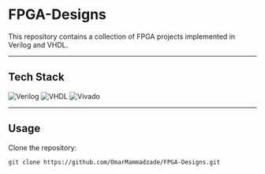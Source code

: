 # FPGA-Designs
This repository contains a collection of FPGA projects implemented in Verilog and VHDL.

---

## Tech Stack

![Verilog](https://img.shields.io/badge/HDL-Verilog-blue?logo=verilog)
![VHDL](https://img.shields.io/badge/HDL-VHDL-purple?logo=vhdl)
![Vivado](https://img.shields.io/badge/Tool-Xilinx%20Vivado-orange?logo=xilinx)

---

## Usage

Clone the repository:
```bash
git clone https://github.com/OmarMammadzade/FPGA-Designs.git
